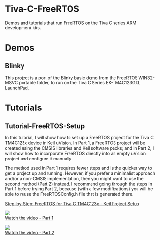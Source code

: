 # Tiva-C-FreeRTOS
Demos and tutorials that run FreeRTOS on the Tiva C series ARM development kits.

# Demos

## Blinky

This project is a port of the Blinky basic demo from the FreeRTOS WIN32-MSVC portable folder, to run on the Tiva C Series EK-TM4C123GXL LaunchPad.  

# Tutorials

## Tutorial-FreeRTOS-Setup
In this tutorial, I will show how to set up a FreeRTOS project for the Tiva C TM4C123x device in Keil uVision.  In Part 1, a FreeRTOS project will be created using the CMSIS libraries and Keil software packs; and in Part 2, I will show how to incorporate FreeRTOS directly into an empty uVision project and configure it manually.  

The method used in Part 1 requires fewer steps and is the quicker way to get a project up and running.  However, if you prefer a minimalist approach and/or a non-CMSIS implementation, then you might want to use the second method (Part 2) instead.  I recommend going through the steps in Part 1 before trying Part 2, because (with a few modifications) you will be able to reuse the FreeRTOSConfig.h file that is generated there.

[Step-by-Step: FreeRTOS for Tiva C TM4C123x - Keil Project Setup](Tutorial-FreeRTOS-Setup/Tutorial-FreeRTOS-Setup.pdf)


[![](http://img.youtube.com/vi/2OqZpkLucUY/2.jpg)](https://youtu.be/2OqZpkLucUY)<br>
[Watch the video - Part 1](https://youtu.be/2OqZpkLucUY)

[![](http://img.youtube.com/vi/lj56g2fwfrQ/default.jpg)](https://youtu.be/lj56g2fwfrQ)<br>
[Watch the video - Part 2](https://youtu.be/lj56g2fwfrQ)


